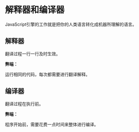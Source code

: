 # 解释器和编译器

JavaScript引擎的工作就是把你的人类语言转化成机器所理解的语言。

## 解释器

翻译过程一行一行及时生效。

**弊端：**

运行相同的代码，每次都需要进行翻译解释。

## 编译器

翻译过程在执行前。

**弊端：**

程序开始前，需要花费一点时间来整体进行编译。
